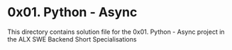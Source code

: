 # 0x01. Python - Async

This directory contains solution file for the 0x01. Python - Async project in the ALX SWE Backend Short Specialisations
